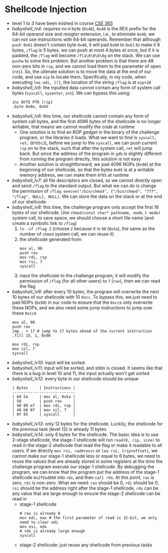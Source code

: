 # Shellcode Injection
- level 1 to 3 have been inished in course [CSE 365](https://github.com/he15enbug/cse-365)
- *babyshell_lv4*: requires no `H` byte (`0x48`), `0x48` is the REX prefix for the 64-bit operand size and resigter extension, i.e., to eliminate `0x48`, we can not use instructions with 64-bit operands. Remember that although `push 0x61` doesn't contain byte `0x48`, it will pad `0x00` to `0x61` to make it 8 bytes, `/flag` is 5 bytes, we can push at most 4 bytes at once, but if it is padded, the `/flag` will become `/fla\0\0\0\0g` on the stack. We can use `pushw` to solve this problem. But another problem is that there are 48 non-zero bits in `rsp`, and we cannot load them to the parameter of open (`rdi`). So, the ultimate solution is to move the data at the end of our code, and use `eip` to locate them. Specifically, in my code, when executing `lea edi, [?]`, the location of the string `/flag` is at `eip+28`
- *babyshell_lv5*: the inputted data cannot contain any form of system call bytes (`syscall`, `sysenter`, `int`). We can bypass this using:
    ```
    inc BYTE PTR [rip]
    .byte 0x0e, 0x05
    ```
- *babyshell_lv6*: this time, our shellcode cannot contain any form of system call bytes, and the first 4096 bytes of the shellcode is no longer writable, that means we cannot modify the code at runtime
    - One solution is to find an *ROP gadget* in the binary of the challenge program, or the libraries it loads. What we want to find is `syscall; ret;` (`0f05c3`), before we jump to the `syscall`, we can push current `rip` on to the stack, such that after the system call, `ret` will jump back. But since the address of the program in `gdb` is slightly different from running the program directly, this solution is not easy
    - Another solution is straightforward, we pad 4096 NOPs (`0x90`) at the beginning of our shellcode, so that the bytes `0e05` is at a writable memory address, we can make them `0f05` at runtime
- *babyshell_lv7*: all file descriptors are closed, so we cannot directly open and send `/flag` to the standard output. But what we can do is change the permission of `/flag`: `execve("/bin/chmod", {"/bin/chmod", "777", "/flag", NULL}, NULL)`. We can store the data on the stack or at the end of our shellcode
- *babyshell_lv8*: this time, the challenge program only accept the first 18 bytes of our shellcode. Use `chmod(const char* pathname, mode_t mode)` system call, to save space, we should choose a short file name (and create a symbolic link to `/flag`)
    1. `ln -sf /flag Z` (choose `Z` because it is `90` (`0x5a`), the same as the number of `chmod` system call, we can reuse it)
    2. the shellcode generated from:
        ```
        mov al, 90
        push rax
        mov rdi, rsp
        mov rsi, 7
        syscall
        ```
    3. input the shellcode to the challenge program, it will modify the permission of `/flag` (for all other users) to `7` (`rwx`), then we can read the flag
- *babyshell_lv9*: after every 10 bytes, the program will overwrite the next 10 bytes of our shellcode with 10 `0xcc`. To bypass this, we just need to pad NOPs (`0x90`) in our code to ensure that the `0xcc`s only overwrite these NOPs, and we also need some jump instructions to jump over these `0xcc`s
    ```
    mov al, 90
    push rax
    jmp . + 17 # jump to 17 bytes ahead of the current instruction
    .fill 15, 1, 0x90
    
    mov rdi, rsp
    mov sil, 7
    syscall
    ```
- *babyshell_lv10*: input will be sorted
- *babyshell_lv11*: input will be sorted, and stdin is closed. It seems like that there is a bug in level 10 and 11, the input actually won't get sorted
- *babyshell_lv12*: every byte in our shellcode should be unique
    ```
    | Bytes     | Instructions |
    ----------------------------
    | b0 5a     | mov al, 0x5a |
    | 50        | push rax     |
    | 48 89 e7  | mov rdi, rsp |
    | 40 b6 07  | mov sil, 7   |
    | 0f 05     | syscall      |
    ```
- *babyshell_lv13*: only 12 bytes for the shellcode. Luckily, the shellcode for the previous task (level 12) is already 11 bytes
- *babyshell_lv14*: only 6 bytes for the shellcode. The basic idea is to use 2-stage shellcode, the stage-1 shellcode will run `read(0, rip, size)` to read in the stage-2 shellcode that read the flag or make it readable to all users. If we directly `mov rsi, <address>` or `lea rsi, [rip+offset]`, we cannot make our stage-1 shellcode less or equal to 6 bytes, we need to reuse the values that are already stored in some registers at the time the challenge program execute our stage-1 shellcode. By debugging the program, we can know that the program put the address of the stage-1 shellcode `0x2f5ad000` into `rdx`, and then `call rdx`. At this point, `rax` is zero, `rdi` is non-zero. What we need: `rax` should be 0, `rdi` should be 0, `rsi` should be the address right after the stage-1 shellcode, `rdx` can be any value that are large enough to ensure the stage-2 shellcode can be read in
    - stage-1 shellcode
        ```
        # rax is already 0
        mov edi, eax # the first parameter of read is 32-bit, we only need to clear edi
        mov esi, edx
        # rdx is already large enough
        syscall
        ```
    - stage-2 shellcode: just reuse any shellcode from previous tasks
